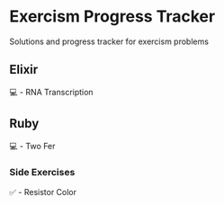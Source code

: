# Exercism Progress Tracker
Solutions and progress tracker for exercism problems

## Elixir
:computer: - RNA Transcription

## Ruby
:computer: - Two Fer

### Side Exercises
:white_check_mark: - Resistor Color
